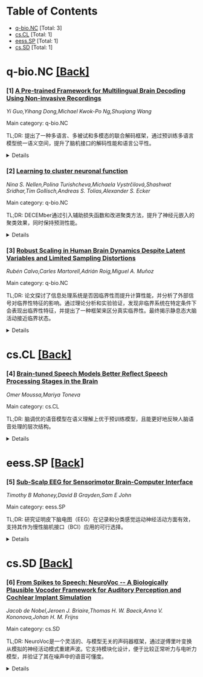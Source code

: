 <div id=toc></div>

# Table of Contents

- [q-bio.NC](#q-bio.NC) [Total: 3]
- [cs.CL](#cs.CL) [Total: 1]
- [eess.SP](#eess.SP) [Total: 1]
- [cs.SD](#cs.SD) [Total: 1]


<div id='q-bio.NC'></div>

# q-bio.NC [[Back]](#toc)

### [1] [A Pre-trained Framework for Multilingual Brain Decoding Using Non-invasive Recordings](https://arxiv.org/abs/2506.03214)
*Yi Guo,Yihang Dong,Michael Kwok-Po Ng,Shuqiang Wang*

Main category: q-bio.NC

TL;DR: 提出了一种多语言、多被试和多模态的联合解码框架，通过预训练多语言模型统一语义空间，提升了脑机接口的解码性能和语言公平性。


<details>
  <summary>Details</summary>
Motivation: 当前脑机接口的解码方法局限于单语言、单被试和单模态，限制了其临床应用和泛化能力。

Method: 将多样化的脑记录映射到预训练多语言模型定义的统一语义空间，实现跨语言、跨被试和多模态的解码。

Result: 在159名参与者的非侵入性脑记录上验证，表现出强大的跨语言、跨被试和多模态泛化能力，并提升了少数语言的解码性能。

Conclusion: 该框架为脑解码提供了新范式，拓宽了脑机接口的应用范围，并促进了语言公平性。

Abstract: Brain-computer interfaces (BCIs) with speech decoding from brain recordings
have broad application potential in fields such as clinical rehabilitation and
cognitive neuroscience. However, current decoding methods remain limited to
single-language, single-subject, and single neuroimaging modality settings,
restricting their clinical applicability and generalizability. Here we propose
a joint multilingual, multi-subject and multimodal decoding framework. It maps
diverse brain recordings into a unified semantic space defined by a pre-trained
multilingual model (PMM), enabling decoding across multiple languages, multiple
subjects and multiple neuroimaging modalities. The proposed framework is
validated using non-invasive brain recordings from 159 participants across four
languages. Experimental results show that it exhibits strong generalization
across multilingual, multi-subject, and multimodal settings. More importantly,
the proposed framework can promote linguistic fairness, which is vital for
underrepresented languages in BCI applications. The unified semantic space
enables cross-lingual mapping enhancement, allowing the framework to boost the
decoding performance of underrepresented languages, thereby promoting
linguistic fairness. Overall, the proposed framework establishes a new
potential paradigm for brain decoding, opening new paths for broader
applications of BCI.

</details>


### [2] [Learning to cluster neuronal function](https://arxiv.org/abs/2506.03293)
*Nina S. Nellen,Polina Turishcheva,Michaela Vystrčilová,Shashwat Sridhar,Tim Gollisch,Andreas S. Tolias,Alexander S. Ecker*

Main category: q-bio.NC

TL;DR: DECEMber通过引入辅助损失函数和改进聚类方法，提升了神经元嵌入的聚类效果，同时保持预测性能。


<details>
  <summary>Details</summary>
Motivation: 现有模型生成的神经元嵌入缺乏清晰的聚类模式，无法有效映射功能景观或识别细胞类型，DECEMber旨在解决这一问题。

Method: DECEMber通过联合优化神经元特征嵌入和聚类参数，利用EM算法更新聚类中心和尺度矩阵，增强聚类结构。

Result: DECEMber提高了聚类一致性，保持了高预测性能，并在稳定性上优于标准聚类方法，且适用于不同物种和视觉区域。

Conclusion: DECEMber为神经元功能组织研究提供了更有效的工具，适用于广泛的神经科学研究场景。

Abstract: Deep neural networks trained to predict neural activity from visual input and
behaviour have shown great potential to serve as digital twins of the visual
cortex. Per-neuron embeddings derived from these models could potentially be
used to map the functional landscape or identify cell types. However,
state-of-the-art predictive models of mouse V1 do not generate functional
embeddings that exhibit clear clustering patterns which would correspond to
cell types. This raises the question whether the lack of clustered structure is
due to limitations of current models or a true feature of the functional
organization of mouse V1. In this work, we introduce DECEMber -- Deep Embedding
Clustering via Expectation Maximization-based refinement -- an explicit
inductive bias into predictive models that enhances clustering by adding an
auxiliary $t$-distribution-inspired loss function that enforces structured
organization among per-neuron embeddings. We jointly optimize both neuronal
feature embeddings and clustering parameters, updating cluster centers and
scale matrices using the EM-algorithm. We demonstrate that these modifications
improve cluster consistency while preserving high predictive performance and
surpassing standard clustering methods in terms of stability. Moreover,
DECEMber generalizes well across species (mice, primates) and visual areas
(retina, V1, V4). The code is available at
https://github.com/Nisone2000/sensorium/tree/neuroips_version.

</details>


### [3] [Robust Scaling in Human Brain Dynamics Despite Latent Variables and Limited Sampling Distortions](https://arxiv.org/abs/2506.03640)
*Rubén Calvo,Carles Martorell,Adrián Roig,Miguel A. Muñoz*

Main category: q-bio.NC

TL;DR: 论文探讨了信息处理系统是否因临界性而提升计算性能，并分析了外部信号对临界性特征的影响。通过理论分析和实验验证，发现非临界系统在特定条件下会表现出临界性特征，并提出了一种框架来区分真实临界性。最终揭示静息态大脑活动接近临界状态。


<details>
  <summary>Details</summary>
Motivation: 研究动机是解决信息处理系统是否因临界性而优化性能的问题，并探讨外部信号对临界性特征的影响。

Method: 方法包括理论分析简单神经模型中的自相关输入和时间分辨率对临界性特征的影响，以及开发一个框架来区分真实临界性。

Result: 结果显示非临界系统在特定条件下会表现出临界性特征，而静息态大脑活动在群体水平上接近临界状态。

Conclusion: 结论是大脑活动接近临界状态，且这种状态可能由网络活动驱动，对信息处理和人工智能有潜在意义。

Abstract: The idea that information-processing systems operate near criticality to
enhance computational performance is supported by scaling signatures in brain
activity. However, external signals raise the question of whether this behavior
is intrinsic or input-driven. We show that autocorrelated inputs and temporal
resolution influence observed scaling exponents in simple neural models. We
also demonstrate analytically that under subsampling, non-critical systems
driven by independent autocorrelated signals can exhibit strong signatures of
apparent criticality. To address these pitfalls, we develop a robust framework
and apply it to pooled neural data, revealing resting-state brain activity at
the population level is slightly sub-critical yet near-critical. Notably, the
extracted critical exponents closely match predictions from a simple recurrent
firing-rate model, supporting the emergence of near-critical dynamics from
reverberant network activity, with potential implications for information
processing and artificial intelligence.

</details>


<div id='cs.CL'></div>

# cs.CL [[Back]](#toc)

### [4] [Brain-tuned Speech Models Better Reflect Speech Processing Stages in the Brain](https://arxiv.org/abs/2506.03832)
*Omer Moussa,Mariya Toneva*

Main category: cs.CL

TL;DR: 脑调优的语音模型在语义理解上优于预训练模型，且能更好地反映人脑语音处理的层次结构。


<details>
  <summary>Details</summary>
Motivation: 研究脑调优模型是否能更准确地反映人脑语音处理的中间阶段。

Method: 通过脑调优（使用人脑记录微调模型）改进语音模型，并分析其层次结构。

Result: 脑调优模型的后期层在语义区域对齐上显著提升，层次结构更清晰（早期层处理声学特征，后期层处理高级语义任务）。

Conclusion: 脑调优模型不仅性能更好，还能更准确地模拟人脑语音处理的层次结构，成为更好的研究工具。

Abstract: Pretrained self-supervised speech models excel in speech tasks but do not
reflect the hierarchy of human speech processing, as they encode rich semantics
in middle layers and poor semantics in late layers. Recent work showed that
brain-tuning (fine-tuning models using human brain recordings) improves speech
models' semantic understanding. Here, we examine how well brain-tuned models
further reflect the brain's intermediate stages of speech processing. We find
that late layers of brain-tuned models substantially improve over pretrained
models in their alignment with semantic language regions. Further layer-wise
probing reveals that early layers remain dedicated to low-level acoustic
features, while late layers become the best at complex high-level tasks. These
findings show that brain-tuned models not only perform better but also exhibit
a well-defined hierarchical processing going from acoustic to semantic
representations, making them better model organisms for human speech
processing.

</details>


<div id='eess.SP'></div>

# eess.SP [[Back]](#toc)

### [5] [Sub-Scalp EEG for Sensorimotor Brain-Computer Interface](https://arxiv.org/abs/2506.03423)
*Timothy B Mahoney,David B Grayden,Sam E John*

Main category: eess.SP

TL;DR: 研究证明皮下脑电图（EEG）在记录和分类感觉运动神经活动方面有效，支持其作为慢性脑机接口（BCI）应用的可行选择。


<details>
  <summary>Details</summary>
Motivation: 探讨皮下EEG在BCI应用中的潜力，尤其是长期使用场景，以替代更具侵入性的记录方法（如ECoG和血管内阵列）。

Method: 通过两项实验：1）在羊模型中分析体感诱发电位，验证皮下EEG的高空间分辨率；2）在行为实验中分类运动执行数据。

Result: 成功记录羊模型的感觉运动节律，识别信号的空间、时间和频谱特征，运动执行分类性能优于随机水平，结果与ECoG和血管内阵列相当。

Conclusion: 皮下EEG的信号质量接近侵入性方法，适合慢性BCI应用。

Abstract: Objective: To establish sub-scalp electroencephalography (EEG) as a viable
option for brain-computer interface (BCI) applications, particularly for
chronic use, by demonstrating its effectiveness in recording and classifying
sensorimotor neural activity. Approach: Two experiments were conducted in this
study. The first aim was to demonstrate the high spatial resolution of
sub-scalp EEG through analysis of somatosensory evoked potentials in sheep
models. The second focused on the practical application of sub-scalp EEG,
classifying motor execution using data collected during a sheep behavioural
experiment. Main Results: We successfully demonstrated the recording of
sensorimotor rhythms using sub-scalp EEG in sheep models. Important spatial,
temporal, and spectral features of these signals were identified, and we were
able to classify motor execution with above-chance performance. These results
are comparable to previous work that investigated signal quality and motor
execution classification using ECoG and endovascular arrays in sheep models.
Significance: These results suggest that sub-scalp EEG may provide signal
quality that approaches that of more invasive neural recording methods such as
ECoG and endovascular arrays, and support the use of sub-scalp EEG for chronic
BCI applications.

</details>


<div id='cs.SD'></div>

# cs.SD [[Back]](#toc)

### [6] [From Spikes to Speech: NeuroVoc -- A Biologically Plausible Vocoder Framework for Auditory Perception and Cochlear Implant Simulation](https://arxiv.org/abs/2506.03959)
*Jacob de Nobel,Jeroen J. Briaire,Thomas H. W. Baeck,Anna V. Kononova,Johan H. M. Frijns*

Main category: cs.SD

TL;DR: NeuroVoc是一个灵活的、与模型无关的声码器框架，通过逆傅里叶变换从模拟的神经活动模式重建声波。它支持模块化设计，便于比较正常听力与电听力模型，并验证了其在噪声中的语音可懂度。


<details>
  <summary>Details</summary>
Motivation: 解决传统声码器在模拟人工耳蜗用户听觉感知时需针对特定语音编码策略的问题，提供一种通用且灵活的框架。

Method: 利用逆傅里叶变换处理神经图谱表示，模块化设计允许替换或修改底层听觉模型。

Result: NH和EH模型的声码器在噪声测试中分别增加了2.4 dB和7.1 dB的信噪比阈值，与临床数据一致。

Conclusion: NeuroVoc能有效重建可懂语音，准确反映人工耳蜗用户在噪声中的语音感知性能下降。

Abstract: We present NeuroVoc, a flexible model-agnostic vocoder framework that
reconstructs acoustic waveforms from simulated neural activity patterns using
an inverse Fourier transform. The system applies straightforward signal
processing to neurogram representations, time-frequency binned outputs from
auditory nerve fiber models. Crucially, the model architecture is modular,
allowing for easy substitution or modification of the underlying auditory
models. This flexibility eliminates the need for
speech-coding-strategy-specific vocoder implementations when simulating
auditory perception in cochlear implant (CI) users. It also allows direct
comparisons between normal hearing (NH) and electrical hearing (EH) models, as
demonstrated in this study. The vocoder preserves distinctive features of each
model; for example, the NH model retains harmonic structure more faithfully
than the EH model. We evaluated perceptual intelligibility in noise using an
online Digits-in-Noise (DIN) test, where participants completed three test
conditions: one with standard speech, and two with vocoded speech using the NH
and EH models. Both the standard DIN test and the EH-vocoded groups were
statistically equivalent to clinically reported data for NH and CI listeners.
On average, the NH and EH vocoded groups increased SRT compared to the standard
test by 2.4 dB and 7.1 dB, respectively. These findings show that, although
some degradation occurs, the vocoder can reconstruct intelligible speech under
both hearing models and accurately reflects the reduced speech-in-noise
performance experienced by CI users.

</details>
